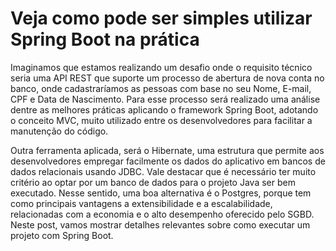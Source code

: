 
# Veja como pode ser simples utilizar Spring Boot na prática

Imaginamos que estamos realizando um desafio onde o requisito técnico seria uma API REST que suporte um processo de abertura de nova conta no banco, onde cadastraríamos as pessoas com base no seu Nome, E-mail, CPF e Data de Nascimento. Para esse processo será realizado uma análise dentre as melhores práticas aplicando o framework Spring Boot, adotando o conceito MVC, muito utilizado entre os desenvolvedores para facilitar a manutenção do código.

Outra ferramenta aplicada, será o Hibernate, uma estrutura que permite aos desenvolvedores empregar facilmente os dados do aplicativo em bancos de dados relacionais usando JDBC. Vale destacar que é necessário ter muito critério ao optar por um banco de dados para o projeto Java ser bem executado.
Nesse sentido, uma boa alternativa é o Postgres, porque tem como principais vantagens a extensibilidade e a escalabilidade, relacionadas com a economia e o alto desempenho oferecido pelo SGBD. Neste post, vamos mostrar detalhes relevantes sobre como executar um projeto com Spring Boot.
